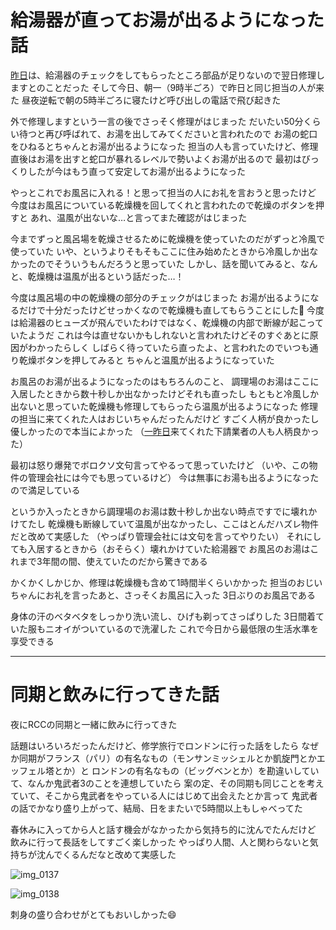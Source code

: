 # 給湯器が直ってお湯が出るようになった話
[昨日](/2017/02/13)は、給湯器のチェックをしてもらったところ部品が足りないので翌日修理しますとのことだった
そして今日、朝一（9時半ごろ）で昨日と同じ担当の人が来た
昼夜逆転で朝の5時半ごろに寝たけど呼び出しの電話で飛び起きた

外で修理しますという一言の後でさっそく修理がはじまった
だいたい50分くらい待つと再び呼ばれて、お湯を出してみてくださいと言われたので
お湯の蛇口をひねるとちゃんとお湯が出るようになった
担当の人も言っていたけど、修理直後はお湯を出すと蛇口が暴れるレベルで勢いよくお湯が出るので
最初はびっくりしたが今はもう直って安定してお湯が出るようになった

やっとこれでお風呂に入れる！と思って担当の人にお礼を言おうと思ったけど
今度はお風呂についている乾燥機を回してくれと言われたので乾燥のボタンを押すと
あれ、温風が出ないな…と言ってまた確認がはじまった

今までずっと風呂場を乾燥させるために乾燥機を使っていたのだがずっと冷風で使っていた
いや、というよりそもそもここに住み始めたときから冷風しか出なかったのでそういうもんだろうと思っていた
しかし、話を聞いてみると、なんと、乾燥機は温風が出るという話だった…！

今度は風呂場の中の乾燥機の部分のチェックがはじまった
お湯が出るようになるだけで十分だったけどせっかくなので乾燥機も直してもらうことにした:pray:
今度は給湯器のヒューズが飛んでいたわけではなく、乾燥機の内部で断線が起こっていたようだ
これは今は直せないかもしれないと言われたけどそのすぐあとに原因がわかったらしく
しばらく待っていたら直ったよ、と言われたのでいつも通り乾燥ボタンを押してみると
ちゃんと温風が出るようになっていた

お風呂のお湯が出るようになったのはもちろんのこと、
調理場のお湯はここに入居したときから数十秒しか出なかったけどそれも直ったし
もともと冷風しか出ないと思っていた乾燥機も修理してもらったら温風が出るようになった
修理の担当に来てくれた人はおじいちゃんだったんだけど
すごく人柄が良かったし優しかったので本当によかった
（[一昨日](/2017/02/12)来てくれた下請業者の人も人柄良かった）

最初は怒り爆発でボロクソ文句言ってやるって思っていたけど
（いや、この物件の管理会社には今でも思っているけど）
今は無事にお湯も出るようになったので満足している

というか入ったときから調理場のお湯は数十秒しか出ない時点ですでに壊れかけてたし
乾燥機も断線していて温風が出なかったし、ここはとんだハズレ物件だと改めて実感した
（やっぱり管理会社には文句を言ってやりたい）
それにしても入居するときから（おそらく）壊れかけていた給湯器で
お風呂のお湯はこれまで3年間の間、使えていたのだから驚きである

かくかくしかじか、修理は乾燥機も含めて1時間半くらいかかった
担当のおじいちゃんにお礼を言ったあと、さっそくお風呂に入った
3日ぶりのお風呂である

身体の汗のベタベタをしっかり洗い流し、ひげも剃ってさっぱりした
3日間着ていた服もニオイがついているので洗濯した
これで今日から最低限の生活水準を享受できる

***

# 同期と飲みに行ってきた話
夜にRCCの同期と一緒に飲みに行ってきた

話題はいろいろだったんだけど、修学旅行でロンドンに行った話をしたら
なぜか同期がフランス（パリ）の有名なもの（モンサンミッシェルとか凱旋門とかエッフェル塔とか）と
ロンドンの有名なもの（ビッグベンとか）を勘違いしていて、なんか鬼武者3のことを連想していたら
案の定、その同期も同じことを考えていて、そこから鬼武者をやっている人にはじめて出会えたとか言って
鬼武者の話でかなり盛り上がって、結局、日をまたいで5時間以上もしゃべってた

春休みに入ってから人と話す機会がなかったから気持ち的に沈んでたんだけど
飲みに行って長話をしてすごく楽しかった
やっぱり人間、人と関わらないと気持ちが沈んでくるんだなと改めて実感した

![img_0137](https://noraworld.github.io/box-bulbasaur/2017/02/img_0137.jpg)

![img_0138](https://noraworld.github.io/box-bulbasaur/2017/02/img_0138.jpg)

刺身の盛り合わせがとてもおいしかった:smile:

